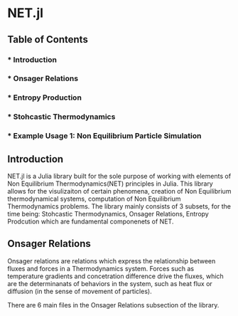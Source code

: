 # NET.jl


## Table of Contents

### * Introduction
### * Onsager Relations
### * Entropy Production
### * Stohcastic Thermodynamics
### * Example Usage 1: Non Equilibrium Particle Simulation


## Introduction
NET.jl is a Julia library built for the sole purpose of working with elements of Non Equilibrium Thermodynamics(NET) principles in Julia. This library allows for the visulizaiton of certain phenomena, creation of Non Equilibrium thermodynamical systems, computation of Non Equilibrium Thermodynamics problems. The library mainly consists of 3 subsets, for the time being: Stohcastic Thermodynamics, Onsager Relations, Entropy Prodcution which are fundamental componenets of NET.

## Onsager Relations

Onsager relations are relations which express the relationship between fluxes and forces in a Thermodynamics system. Forces such as temperature gradients and concetration difference drive the fluxes, which are the determinanats of behaviors in the system, such as heat flux or diffusion (in the sense of movement of particles). 

There are 6 main files in the Onsager Relations subsection of the library.

